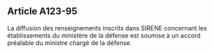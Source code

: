 Article A123-95
----
La diffusion des renseignements inscrits dans SIRENE concernant les
établissements du ministère de la défense est soumise à un accord préalable du
ministre chargé de la défense.
